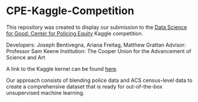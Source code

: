 # CPE-Kaggle-Competition

This repository was created to display our submission to the [Data Science for Good: Center for Policing Equity](https://www.kaggle.com/center-for-policing-equity/data-science-for-good/home) Kaggle competition.  

Developers: Joseph Bentivegna, Ariana Freitag, Matthew Grattan
Advisor: Professor Sam Keene
Institution: The Cooper Union for the Advancement of Science and Art

A link to the Kaggle kernel can be found [here](https://www.kaggle.com/bentivegnaj/dataset-creation-for-unsupervised-learning/notebook).

Our approach consists of blending police data and ACS census-level data to create a comprehensive dataset that is ready for out-of-the-box unsupervised machine learning. 
